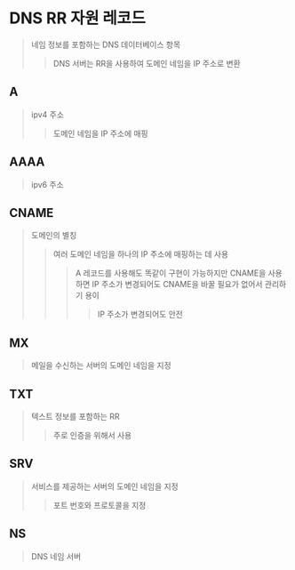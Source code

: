 # DNS RR 자원 레코드

> 네임 정보를 포함하는 DNS 데이터베이스 항목
>
> > DNS 서버는 RR을 사용하여 도메인 네임을 IP 주소로 변환

## A

> ipv4 주소
>
> > 도메인 네임을 IP 주소에 매핑

## AAAA

> ipv6 주소

## CNAME

> 도메인의 별칭
>
> > 여러 도메인 네임을 하나의 IP 주소에 매핑하는 데 사용
> >
> > > A 레코드를 사용해도 똑같이 구현이 가능하지만 CNAME을 사용하면 IP 주소가 변경되어도 CNAME을 바꿀 필요가 없어서 관리하기 용이
> > >
> > > > IP 주소가 변경되어도 안전

## MX

> 메일을 수신하는 서버의 도메인 네임을 지정

## TXT

> 텍스트 정보를 포함하는 RR
>
> > 주로 인증을 위해서 사용

## SRV

> 서비스를 제공하는 서버의 도메인 네임을 지정
>
> > 포트 번호와 프로토콜을 지정

## NS

> DNS 네임 서버
